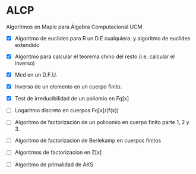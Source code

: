 # ALCP
Algoritmos en Maple para Álgebra Computacional UCM

- [x] Algoritmo de euclides para R un D.E cualquiera. y algoritmo de euclides extendido

- [x] Algoritmo para calcular el teorema chino del resto (i.e. calcular el inverso) 

- [x] Mcd en un D.F.U.

- [x] Inverso de un elemento en un cuerpo finito. 	

- [x] Test de irreducibilidad de un poliomio en Fq[x]

- [ ] Logaritmo discreto en cuerpos Fq[x]/(f(x))

- [ ] Algoritmo de factorización de un polinomio en cuerpo finito parte 1, 2 y 3.

- [ ] Algoritmo de factorizacion de Berlekamp en cuerpos finitos 

- [ ] Algoritmos de factorizacion en Z[x]

- [ ] Algoritmo de primalidad de AKS
